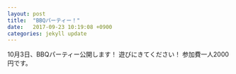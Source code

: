 ```yaml
---
layout: post
title:  "BBQパーティー！"
date:   2017-09-23 10:19:08 +0900
categories: jekyll update
---
```


10月3日、BBQパーティー公開します！
遊びにきてください！
参加費一人2000円です。
